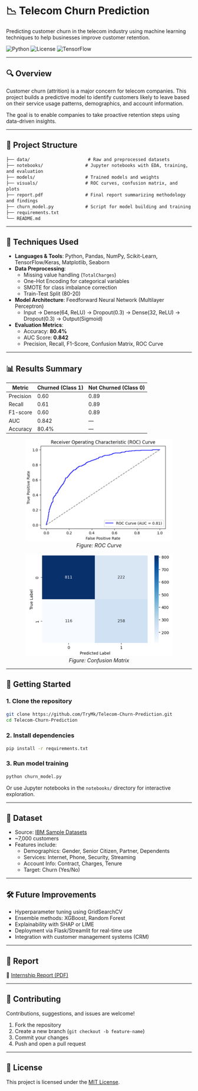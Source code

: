 # 📉 Telecom Churn Prediction

Predicting customer churn in the telecom industry using machine learning techniques to help businesses improve customer retention.

![Python](https://img.shields.io/badge/Python-3.8+-blue?logo=python)
![License](https://img.shields.io/github/license/TryMk/Telecom-Churn-Prediction)
![TensorFlow](https://img.shields.io/badge/Framework-TensorFlow-orange?logo=tensorflow)

---

## 🔍 Overview

Customer churn (attrition) is a major concern for telecom companies. This project builds a predictive model to identify customers likely to leave based on their service usage patterns, demographics, and account information.

The goal is to enable companies to take proactive retention steps using data-driven insights.

---

## 📁 Project Structure

```
├── data/                      # Raw and preprocessed datasets
├── notebooks/                # Jupyter notebooks with EDA, training, and evaluation
├── models/                   # Trained models and weights
├── visuals/                  # ROC curves, confusion matrix, and plots
├── report.pdf                # Final report summarizing methodology and findings
├── churn_model.py            # Script for model building and training
├── requirements.txt
└── README.md
```

---

## 🧠 Techniques Used

- **Languages & Tools**: Python, Pandas, NumPy, Scikit-Learn, TensorFlow/Keras, Matplotlib, Seaborn
- **Data Preprocessing**:
  - Missing value handling (`TotalCharges`)
  - One-Hot Encoding for categorical variables
  - SMOTE for class imbalance correction
  - Train-Test Split (80-20)
- **Model Architecture**: Feedforward Neural Network (Multilayer Perceptron)
  - Input → Dense(64, ReLU) → Dropout(0.3) → Dense(32, ReLU) → Dropout(0.3) → Output(Sigmoid)
- **Evaluation Metrics**:
  - Accuracy: **80.4%**
  - AUC Score: **0.842**
  - Precision, Recall, F1-Score, Confusion Matrix, ROC Curve

---

## 📊 Results Summary

| Metric        | Churned (Class 1) | Not Churned (Class 0) |
|---------------|-------------------|------------------------|
| Precision     | 0.60              | 0.89                   |
| Recall        | 0.61              | 0.89                   |
| F1-score      | 0.60              | 0.89                   |
| AUC           | 0.842             | —                      |
| Accuracy      | 80.4%             | —                      |

<p align="center">
  <img src="./visuals/roc_curve.png" width="400"/>
  <br>
  <i>Figure: ROC Curve</i>
</p>

<p align="center">
  <img src="./visuals/confusion_matrix.png" width="400"/>
  <br>
  <i>Figure: Confusion Matrix</i>
</p>

---

## 🚀 Getting Started

### 1. Clone the repository

```bash
git clone https://github.com/TryMk/Telecom-Churn-Prediction.git
cd Telecom-Churn-Prediction
```

### 2. Install dependencies

```bash
pip install -r requirements.txt
```

### 3. Run model training

```bash
python churn_model.py
```

Or use Jupyter notebooks in the `notebooks/` directory for interactive exploration.

---

## 📌 Dataset

- Source: [IBM Sample Datasets](https://www.ibm.com/communities/analytics/watson-analytics-blog/guide-to-sample-datasets/)
- ~7,000 customers
- Features include:
  - Demographics: Gender, Senior Citizen, Partner, Dependents
  - Services: Internet, Phone, Security, Streaming
  - Account Info: Contract, Charges, Tenure
  - Target: Churn (Yes/No)

---

## 🛠️ Future Improvements

- Hyperparameter tuning using GridSearchCV
- Ensemble methods: XGBoost, Random Forest
- Explainability with SHAP or LIME
- Deployment via Flask/Streamlit for real-time use
- Integration with customer management systems (CRM)

---

## 📄 Report

📎 [Internship Report (PDF)](https://github.com/TryMk/Telecom-Churn-Prediction/blob/main/Telecom_Churn_Prediction.pdf)

---

## 🤝 Contributing

Contributions, suggestions, and issues are welcome!

1. Fork the repository
2. Create a new branch (`git checkout -b feature-name`)
3. Commit your changes
4. Push and open a pull request

---

## 📜 License

This project is licensed under the [MIT License](LICENSE).
